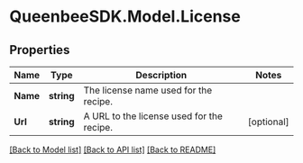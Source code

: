 
# QueenbeeSDK.Model.License

## Properties

Name | Type | Description | Notes
------------ | ------------- | ------------- | -------------
**Name** | **string** | The license name used for the recipe. | 
**Url** | **string** | A URL to the license used for the recipe. | [optional] 

[[Back to Model list]](../README.md#documentation-for-models)
[[Back to API list]](../README.md#documentation-for-api-endpoints)
[[Back to README]](../README.md)

